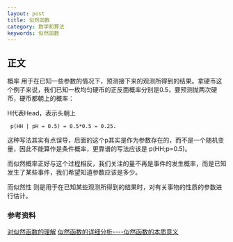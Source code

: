 ```yaml
---
layout: post
title: 似然函数
category: 数学和算法
keywords: 似然函数
---
```



## 正文

概率 用于在已知一些参数的情况下，预测接下来的观测所得到的结果。拿硬币这个例子来说，我们已知一枚均匀硬币的正反面概率分别是0.5，要预测抛两次硬币，硬币都朝上的概率：

H代表Head，表示头朝上

	 p(HH | pH = 0.5) = 0.5*0.5 = 0.25.

这种写法其实有点误导，后面的这个p其实是作为参数存在的，而不是一个随机变量，因此不能算作是条件概率，更靠谱的写法应该是 p(HH;p=0.5)。


而似然概率正好与这个过程相反，我们关注的量不再是事件的发生概率，而是已知发生了某些事件，我们希望知道参数应该是多少。







而似然性 则是用于在已知某些观测所得到的结果时，对有关事物的性质的参数进行估计。

 








### 参考资料
[对似然函数的理解](https://www.cnblogs.com/zhsuiy/p/4822020.html)
[似然函数的详细分析----似然函数的本质意义](https://blog.csdn.net/lwq1026/article/details/70161857)

